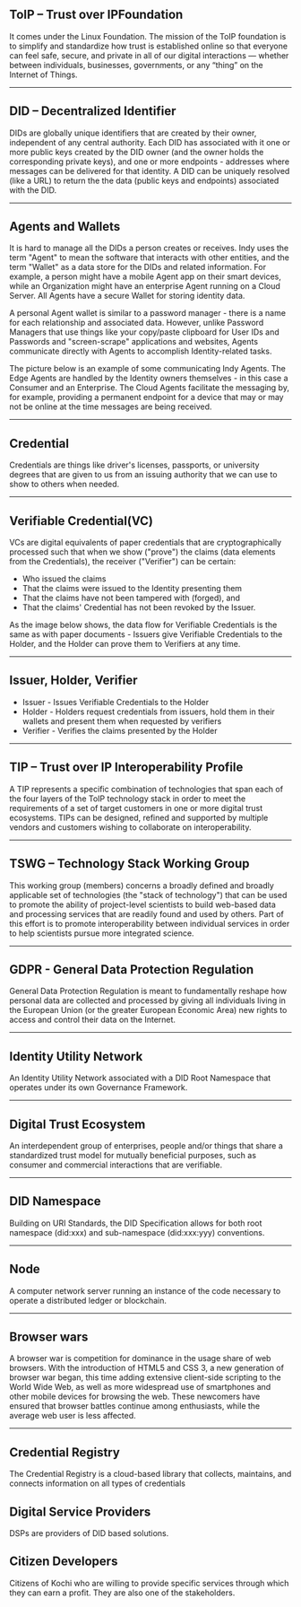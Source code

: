 ## ToIP – Trust over IP​ Foundation

It comes under the Linux Foundation. The mission of the ToIP foundation is to simplify and standardize how trust is established online so that everyone can feel safe, 
secure, and private in all of our digital interactions — whether between individuals, businesses, governments, or any “thing” on the Internet of Things.

***

## DID – Decentralized Identifier

DIDs are globally unique identifiers that are created by their owner, independent of any central authority. Each DID has associated with it one or more public keys created 
by the DID owner (and the owner holds the corresponding private keys), and one or more endpoints - addresses where messages can be delivered for that identity. A DID can 
be uniquely resolved (like a URL) to return the the data (public keys and endpoints) associated with the DID. 


***

## Agents and Wallets

It is hard to manage all the DIDs a person creates or receives. Indy uses the term "Agent" to mean the software that interacts with other entities, and the term "Wallet" as a data store for the DIDs and related information. For example, a person might have a mobile Agent app on their smart devices, while an Organization might have an enterprise Agent running on a Cloud Server. All Agents have a secure Wallet for storing identity data.

A personal Agent wallet is similar to a password manager - there is a name for each relationship and associated data. However, unlike Password Managers that use things 
like your copy/paste clipboard for User IDs and Passwords and "screen-scrape" applications and websites, Agents communicate directly with Agents to accomplish 
Identity-related tasks.

The picture below is an example of some communicating Indy Agents. The Edge Agents are handled by the Identity owners themselves - in this case a Consumer and an 
Enterprise. The Cloud Agents facilitate the messaging by, for example, providing a permanent endpoint for a device that may or may not be online at the time messages are 
being received.


***

## Credential 

Credentials are things like driver's licenses, passports, or university degrees that are given to us from an issuing authority that we can use to show to others when needed. 

***

## Verifiable Credential(VC)

VCs are digital equivalents of paper credentials that are cryptographically processed such that when we show ("prove") the claims (data elements from the Credentials), the 
receiver ("Verifier") can be certain:
- Who issued the claims
- That the claims were issued to the Identity presenting them
- That the claims have not been tampered with (forged), and
- That the claims' Credential has not been revoked by the Issuer.

As the image below shows, the data flow for Verifiable Credentials is the same as with paper documents - Issuers give Verifiable Credentials to the Holder, and the Holder 
can prove them to Verifiers at any time.


***

## Issuer, Holder, Verifier

- Issuer - Issues Verifiable Credentials to the Holder
- Holder - Holders request credentials from issuers, hold them in their wallets and present them when requested by verifiers
- Verifier - Verifies the claims presented by the Holder

***

## TIP – Trust over IP Interoperability Profile​

A TIP represents a specific combination of technologies that span each of the four layers of the ToIP technology stack in order to meet the requirements of a set of target 
customers in one or more digital trust ecosystems. TIPs can be designed, refined and supported by multiple vendors and customers wishing to collaborate on interoperability.

***

## TSWG – Technology Stack Working Group​

This working group (members) concerns a broadly defined and broadly applicable set of technologies (the "stack of technology") that can be used to promote the ability of 
project-level scientists to build web-based data and processing services that are readily found and used by others. Part of this effort is to promote interoperability 
between individual services in order to help scientists pursue more integrated science.

***

## GDPR - General Data Protection Regulation​

General Data Protection Regulation is meant to fundamentally reshape how personal data are collected and processed by giving all individuals living in the European Union 
(or the greater European Economic Area) new rights to access and control their data on the Internet.

***

## Identity Utility Network

An Identity Utility Network associated with a DID Root Namespace that operates under its own Governance Framework.

***

## Digital Trust Ecosystem

An interdependent group of enterprises, people and/or things that share a standardized trust model for mutually beneficial purposes, such as consumer and commercial 
interactions that are verifiable.

***

## DID Namespace

Building on URI Standards, the DID Specification allows for both root namespace (did:xxx) and sub-namespace (did:xxx:yyy) conventions.

***

## Node

A computer network server running an instance of the code necessary to operate a distributed ledger or blockchain. 

***

## Browser wars

A browser war is competition for dominance in the usage share of web browsers. With the introduction of HTML5 and CSS 3, a new generation of browser war began, this time adding extensive client-side scripting to the World Wide Web, as well as more widespread use of smartphones and other mobile devices for browsing the web. These newcomers have ensured that browser battles continue among enthusiasts, while the average web user is less affected.

***

## Credential Registry

The Credential Registry is a cloud-based library that collects, maintains, and connects information on all types of credentials

## Digital Service Providers

DSPs are providers of DID based solutions.

## Citizen Developers

Citizens of Kochi who are willing to provide specific services through which they can earn a profit. They are also one of the stakeholders.

